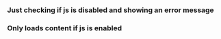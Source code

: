 ### Just checking if js is disabled and showing an error message
### Only loads content if js is enabled
